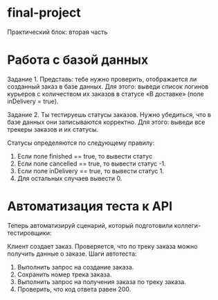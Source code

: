 # final-project
Практический блок: вторая часть

# Работа с базой данных
Задание 1. Представь: тебе нужно проверить, отображается ли созданный заказ в базе данных. 
Для этого: выведи список логинов курьеров с количеством их заказов 
в статусе «В доставке» (поле inDelivery = true).

Задание 2. Ты тестируешь статусы заказов. 
Нужно убедиться, что в базе данных они записываются корректно. 
Для этого: выведи все трекеры заказов и их статусы. 

Статусы определяются по следующему правилу: 
1. Если поле finished == true, то вывести статус 
2. Если поле canсelled == true, то вывести статус -1. 
3. Если поле inDelivery == true, то вывести статус 1. 
4. Для остальных случаев вывести 0.


# Автоматизация теста к API
Теперь автоматизируй сценарий, который подготовили коллеги-тестировщики:

Клиент создает заказ.
Проверяется, что по треку заказа можно получить данные о заказе.
Шаги автотеста:

1. Выполнить запрос на создание заказа.
2. Сохранить номер трека заказа.
3. Выполнить запрос на получения заказа по треку заказа.
4. Проверить, что код ответа равен 200.
